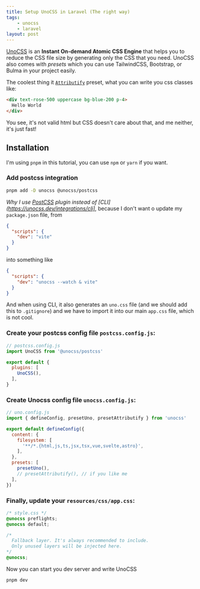 ```yaml
---
title: Setup UnoCSS in Laravel (The right way)
tags:
    - unocss
    - laravel
layout: post
---
```


[UnoCSS](https://unocss.com/) is an **Instant On-demand Atomic CSS Engine** that helps you to reduce the CSS file size by generating only the CSS that you need.  UnoCSS also comes with *presets* which you can use TailwindCSS, Bootstrap, or Bulma in your project easily.

The coolest thing it [`Attributify`](https://unocss.dev/presets/attributify) preset, what you can write you css classes like:
```html
<div text-rose-500 uppercase bg-blue-200 p-4>
  Hello World
</div>
```
You see, it's not valid html but CSS doesn't care about that, and me neither, it's just fast!

## Installation
I'm using `pnpm` in this tutorial, you can use `npm` or `yarn` if you want.

### Add postcss integration
```bash
pnpm add -D unocss @unocss/postcss
```
*Why I use [PostCSS](https://unocss.dev/integrations/postcss) plugin instead of [CLI](https://unocss.dev/integrations/cli]*, because I don't want o update my `package.json` file, from
```json
{
  "scripts": {
    "dev": "vite"
  }
}
```
into something like
```json
{
  "scripts": {
    "dev": "unocss --watch & vite"
  }
}
```
And when using CLI, it also generates an `uno.css` file (and we should add this to `.gitignore`) and we have to import it into our main `app.css` file, which is not cool.

### Create your postcss config file `postcss.config.js`:
```js
// postcss.config.js
import UnoCSS from '@unocss/postcss'

export default {
  plugins: [
    UnoCSS(),
  ],
}
```

### Create Unocss config file `unocss.config.js`:
```js
// uno.config.js
import { defineConfig, presetUno, presetAttributify } from 'unocss'

export default defineConfig({
  content: {
    filesystem: [
      '**/*.{html,js,ts,jsx,tsx,vue,svelte,astro}',
    ],
  },
  presets: [
    presetUno(),
    // presetAttributify(), // if you like me
  ],
})
```

### Finally, update your `resources/css/app.css`:
```css
/* style.css */
@unocss preflights;
@unocss default;

/*
  Fallback layer. It's always recommended to include.
  Only unused layers will be injected here.
*/
@unocss;
```

Now you can start you dev server and write UnoCSS
```
pnpm dev
```
